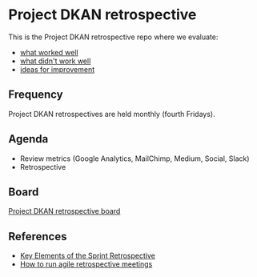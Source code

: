# Project DKAN retrospective

This is the Project DKAN retrospective repo where we evaluate:

* [what worked well](https://github.com/GetDKAN/retrospective/labels/what%20worked%20well)
* [what didn't work well](https://github.com/GetDKAN/retrospective/labels/what%20didn%27t%20work%20well)
* [ideas for improvement](https://github.com/GetDKAN/retrospective/labels/ideas%20for%20improvement)

## Frequency

Project DKAN retrospectives are held monthly (fourth Fridays).

## Agenda

* Review metrics (Google Analytics, MailChimp, Medium, Social, Slack)
* Retrospective

## Board

[Project DKAN retrospective board](https://github.com/GetDKAN/retrospective/projects/1)

## References

* [Key Elements of the Sprint Retrospective](https://www.scrumalliance.org/community/articles/2014/april/key-elements-of-sprint-retrospective)
* [How to run agile retrospective meetings](https://www.atlassian.com/team-playbook/plays/retrospective)
